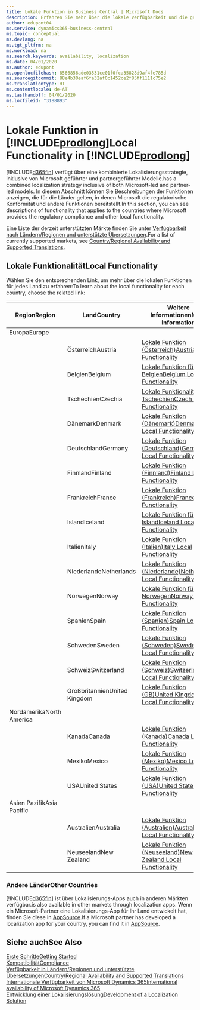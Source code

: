 ```yaml
---
title: Lokale Funktion in Business Central | Microsoft Docs
description: Erfahren Sie mehr über die lokale Verfügbarkeit und die gesetzliche Kompatibilität von Dynamics 365 Business Central.
author: edupont04
ms.service: dynamics365-business-central
ms.topic: conceptual
ms.devlang: na
ms.tgt_pltfrm: na
ms.workload: na
ms.search.keywords: availability, localization
ms.date: 04/01/2020
ms.author: edupont
ms.openlocfilehash: 8566856ade03531ce01f0fca35828d9af4fe785d
ms.sourcegitcommit: 88e4b30eaf6fa32af0c1452ce2f85ff1111c75e2
ms.translationtype: HT
ms.contentlocale: de-AT
ms.lasthandoff: 04/01/2020
ms.locfileid: "3188893"
---
```

# <a name="local-functionality-in-prodlong"></a><span data-ttu-id="04a4f-103">Lokale Funktion in [!INCLUDE[prodlong](includes/prodlong.md)]</span><span class="sxs-lookup"><span data-stu-id="04a4f-103">Local Functionality in [!INCLUDE[prodlong](includes/prodlong.md)]</span></span>

[!INCLUDE[d365fin](includes/d365fin_md.md)] <span data-ttu-id="04a4f-104">verfügt über eine kombinierte Lokalisierungsstrategie, inklusive von Microsoft geführter und partnergeführter Modelle.</span><span class="sxs-lookup"><span data-stu-id="04a4f-104">has a combined localization strategy inclusive of both Microsoft-led and partner-led models.</span></span> <span data-ttu-id="04a4f-105">In diesem Abschnitt können Sie Beschreibungen der Funktionen anzeigen, die für die Länder gelten, in denen Microsoft die regulatorische Konformität und andere Funktionen bereitstellt.</span><span class="sxs-lookup"><span data-stu-id="04a4f-105">In this section, you can see descriptions of functionality that applies to the countries where Microsoft provides the regulatory compliance and other local functionality.</span></span>  

<span data-ttu-id="04a4f-106">Eine Liste der derzeit unterstützten Märkte finden Sie unter [Verfügbarkeit nach Ländern/Regionen und unterstützte Übersetzungen](/dynamics365/business-central/dev-itpro/compliance/apptest-countries-and-translations?toc=/dynamics365/business-central/toc.json).</span><span class="sxs-lookup"><span data-stu-id="04a4f-106">For a list of currently supported markets, see [Country/Regional Availability and Supported Translations](/dynamics365/business-central/dev-itpro/compliance/apptest-countries-and-translations?toc=/dynamics365/business-central/toc.json).</span></span>  

## <a name="local-functionality"></a><span data-ttu-id="04a4f-107">Lokale Funktionalität</span><span class="sxs-lookup"><span data-stu-id="04a4f-107">Local Functionality</span></span>

<span data-ttu-id="04a4f-108">Wählen Sie den entsprechenden Link, um mehr über die lokalen Funktionen für jedes Land zu erfahren:</span><span class="sxs-lookup"><span data-stu-id="04a4f-108">To learn about the local functionality for each country, choose the related link:</span></span>

| <span data-ttu-id="04a4f-109">Region</span><span class="sxs-lookup"><span data-stu-id="04a4f-109">Region</span></span> | <span data-ttu-id="04a4f-110">Land</span><span class="sxs-lookup"><span data-stu-id="04a4f-110">Country</span></span> | <span data-ttu-id="04a4f-111">Weitere Informationen</span><span class="sxs-lookup"><span data-stu-id="04a4f-111">More information</span></span> |
| --- | --- |--- |
| <span data-ttu-id="04a4f-112">Europa</span><span class="sxs-lookup"><span data-stu-id="04a4f-112">Europe</span></span> |  | |
|        | <span data-ttu-id="04a4f-113">Österreich</span><span class="sxs-lookup"><span data-stu-id="04a4f-113">Austria</span></span> | [<span data-ttu-id="04a4f-114">Lokale Funktion (Österreich)</span><span class="sxs-lookup"><span data-stu-id="04a4f-114">Austria Local Functionality</span></span>](localfunctionality/austria/austria-local-functionality.md) |
|        | <span data-ttu-id="04a4f-115">Belgien</span><span class="sxs-lookup"><span data-stu-id="04a4f-115">Belgium</span></span> | [<span data-ttu-id="04a4f-116">Lokale Funktion für Belgien</span><span class="sxs-lookup"><span data-stu-id="04a4f-116">Belgium Local Functionality</span></span>](localfunctionality/belgium/belgium-local-functionality.md) |
|        | <span data-ttu-id="04a4f-117">Tschechien</span><span class="sxs-lookup"><span data-stu-id="04a4f-117">Czechia</span></span> | [<span data-ttu-id="04a4f-118">Lokale Funktionalität für Tschechien</span><span class="sxs-lookup"><span data-stu-id="04a4f-118">Czech Local Functionality</span></span>](localfunctionality/czech/czech-local-functionality.md) |
|        | <span data-ttu-id="04a4f-119">Dänemark</span><span class="sxs-lookup"><span data-stu-id="04a4f-119">Denmark</span></span> | [<span data-ttu-id="04a4f-120">Lokale Funktion (Dänemark)</span><span class="sxs-lookup"><span data-stu-id="04a4f-120">Denmark Local Functionality</span></span>](localfunctionality/denmark/denmark-local-functionality.md) |
|        | <span data-ttu-id="04a4f-121">Deutschland</span><span class="sxs-lookup"><span data-stu-id="04a4f-121">Germany</span></span> | [<span data-ttu-id="04a4f-122">Lokale Funktion (Deutschland)</span><span class="sxs-lookup"><span data-stu-id="04a4f-122">Germany Local Functionality</span></span>](localfunctionality/germany/germany-local-functionality.md) |
|        | <span data-ttu-id="04a4f-123">Finnland</span><span class="sxs-lookup"><span data-stu-id="04a4f-123">Finland</span></span> | [<span data-ttu-id="04a4f-124">Lokale Funktion (Finnland)</span><span class="sxs-lookup"><span data-stu-id="04a4f-124">Finland Local Functionality</span></span>](localfunctionality/finland/finland-local-functionality.md) |
|        | <span data-ttu-id="04a4f-125">Frankreich</span><span class="sxs-lookup"><span data-stu-id="04a4f-125">France</span></span> | [<span data-ttu-id="04a4f-126">Lokale Funktion (Frankreich)</span><span class="sxs-lookup"><span data-stu-id="04a4f-126">France Local Functionality</span></span>](localfunctionality/france/france-local-functionality.md) |
|        | <span data-ttu-id="04a4f-127">Island</span><span class="sxs-lookup"><span data-stu-id="04a4f-127">Iceland</span></span> | [<span data-ttu-id="04a4f-128">Lokale Funktion für Island</span><span class="sxs-lookup"><span data-stu-id="04a4f-128">Iceland Local Functionality</span></span>](localfunctionality/iceland/iceland-local-functionality.md) |
|        | <span data-ttu-id="04a4f-129">Italien</span><span class="sxs-lookup"><span data-stu-id="04a4f-129">Italy</span></span> | [<span data-ttu-id="04a4f-130">Lokale Funktion (Italien)</span><span class="sxs-lookup"><span data-stu-id="04a4f-130">Italy Local Functionality</span></span>](localfunctionality/italy/italy-local-functionality.md) |
|        | <span data-ttu-id="04a4f-131">Niederlande</span><span class="sxs-lookup"><span data-stu-id="04a4f-131">Netherlands</span></span> | [<span data-ttu-id="04a4f-132">Lokale Funktion (Niederlande)</span><span class="sxs-lookup"><span data-stu-id="04a4f-132">Netherlands Local Functionality</span></span>](localfunctionality/netherlands/netherlands-local-functionality.md) |
|        | <span data-ttu-id="04a4f-133">Norwegen</span><span class="sxs-lookup"><span data-stu-id="04a4f-133">Norway</span></span> | [<span data-ttu-id="04a4f-134">Lokale Funktion für Norwegen</span><span class="sxs-lookup"><span data-stu-id="04a4f-134">Norway Local Functionality</span></span>](localfunctionality/norway/norway-local-functionality.md) |
|        | <span data-ttu-id="04a4f-135">Spanien</span><span class="sxs-lookup"><span data-stu-id="04a4f-135">Spain</span></span> | [<span data-ttu-id="04a4f-136">Lokale Funktion (Spanien)</span><span class="sxs-lookup"><span data-stu-id="04a4f-136">Spain Local Functionality</span></span>](localfunctionality/spain/spain-local-functionality.md) |
|        | <span data-ttu-id="04a4f-137">Schweden</span><span class="sxs-lookup"><span data-stu-id="04a4f-137">Sweden</span></span> | [<span data-ttu-id="04a4f-138">Lokale Funktion (Schweden)</span><span class="sxs-lookup"><span data-stu-id="04a4f-138">Sweden Local Functionality</span></span>](localfunctionality/sweden/sweden-local-functionality.md) |
|        | <span data-ttu-id="04a4f-139">Schweiz</span><span class="sxs-lookup"><span data-stu-id="04a4f-139">Switzerland</span></span> | [<span data-ttu-id="04a4f-140">Lokale Funktion (Schweiz)</span><span class="sxs-lookup"><span data-stu-id="04a4f-140">Switzerland Local Functionality</span></span>](localfunctionality/switzerland/switzerland-local-functionality.md) |
|        | <span data-ttu-id="04a4f-141">Großbritannien</span><span class="sxs-lookup"><span data-stu-id="04a4f-141">United Kingdom</span></span> | [<span data-ttu-id="04a4f-142">Lokale Funktion (GB)</span><span class="sxs-lookup"><span data-stu-id="04a4f-142">United Kingdom Local Functionality</span></span>](localfunctionality/unitedkingdom/united-kingdom-local-functionality.md) |
| <span data-ttu-id="04a4f-143">Nordamerika</span><span class="sxs-lookup"><span data-stu-id="04a4f-143">North America</span></span> |       |  |
|        | <span data-ttu-id="04a4f-144">Kanada</span><span class="sxs-lookup"><span data-stu-id="04a4f-144">Canada</span></span>|[<span data-ttu-id="04a4f-145">Lokale Funktion (Kanada)</span><span class="sxs-lookup"><span data-stu-id="04a4f-145">Canada Local Functionality</span></span>](localfunctionality/canada/canada-local-functionality.md) |
|        | <span data-ttu-id="04a4f-146">Mexiko</span><span class="sxs-lookup"><span data-stu-id="04a4f-146">Mexico</span></span> | [<span data-ttu-id="04a4f-147">Lokale Funktion (Mexiko)</span><span class="sxs-lookup"><span data-stu-id="04a4f-147">Mexico Local Functionality</span></span>](localfunctionality/mexico/mexico-local-functionality.md) |
|        | <span data-ttu-id="04a4f-148">USA</span><span class="sxs-lookup"><span data-stu-id="04a4f-148">United States</span></span>|[<span data-ttu-id="04a4f-149">Lokale Funktion (USA)</span><span class="sxs-lookup"><span data-stu-id="04a4f-149">United States Local Functionality</span></span>](localfunctionality/unitedstates/united-states-local-functionality.md) |
| <span data-ttu-id="04a4f-150">Asien Pazifik</span><span class="sxs-lookup"><span data-stu-id="04a4f-150">Asia Pacific</span></span> |       |  |
|        | <span data-ttu-id="04a4f-151">Australien</span><span class="sxs-lookup"><span data-stu-id="04a4f-151">Australia</span></span> | [<span data-ttu-id="04a4f-152">Lokale Funktion (Australien)</span><span class="sxs-lookup"><span data-stu-id="04a4f-152">Australia Local Functionality</span></span>](localfunctionality/australia/australia-local-functionality.md) |
|        | <span data-ttu-id="04a4f-153">Neuseeland</span><span class="sxs-lookup"><span data-stu-id="04a4f-153">New Zealand</span></span> | [<span data-ttu-id="04a4f-154">Lokale Funktion (Neuseeland)</span><span class="sxs-lookup"><span data-stu-id="04a4f-154">New Zealand Local Functionality</span></span>](localfunctionality/newzealand/new-zealand-local-functionality.md) |

### <a name="other-countries"></a><span data-ttu-id="04a4f-155">Andere Länder</span><span class="sxs-lookup"><span data-stu-id="04a4f-155">Other Countries</span></span>
[!INCLUDE[d365fin](includes/d365fin_md.md)] <span data-ttu-id="04a4f-156">ist über Lokalisierungs-Apps auch in anderen Märkten verfügbar.</span><span class="sxs-lookup"><span data-stu-id="04a4f-156">is also available in other markets through localization apps.</span></span> <span data-ttu-id="04a4f-157">Wenn ein Microsoft-Partner eine Lokalisierungs-App für Ihr Land entwickelt hat, finden Sie diese in [AppSource](https://appsource.microsoft.com/product/dynamics-365-business-central/).</span><span class="sxs-lookup"><span data-stu-id="04a4f-157">If a Microsoft partner has developed a localization app for your country, you can find it in [AppSource](https://appsource.microsoft.com/product/dynamics-365-business-central/).</span></span>

## <a name="see-also"></a><span data-ttu-id="04a4f-158">Siehe auch</span><span class="sxs-lookup"><span data-stu-id="04a4f-158">See Also</span></span>
[<span data-ttu-id="04a4f-159">Erste Schritte</span><span class="sxs-lookup"><span data-stu-id="04a4f-159">Getting Started</span></span>](product-get-started.md)  
[<span data-ttu-id="04a4f-160">Kompatibilität</span><span class="sxs-lookup"><span data-stu-id="04a4f-160">Compliance</span></span>](compliance/compliance-overview.md)  
[<span data-ttu-id="04a4f-161">Verfügbarkeit in Ländern/Regionen und unterstützte Übersetzungen</span><span class="sxs-lookup"><span data-stu-id="04a4f-161">Country/Regional Availability and Supported Translations</span></span>](/dynamics365/business-central/dev-itpro/compliance/apptest-countries-and-translations?toc=/dynamics365/business-central/toc.json)  
[<span data-ttu-id="04a4f-162">Internationale Verfügbarkeit von Microsoft Dynamics 365</span><span class="sxs-lookup"><span data-stu-id="04a4f-162">International availability of Microsoft Dynamics 365</span></span>](/dynamics365/get-started/availability)  
[<span data-ttu-id="04a4f-163">Entwicklung einer Lokalisierungslösung</span><span class="sxs-lookup"><span data-stu-id="04a4f-163">Development of a Localization Solution</span></span>](/dynamics365/business-central/dev-itpro/developer/readiness/readiness-develop-localization)  
